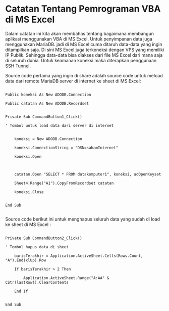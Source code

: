 # Catatan Tentang Pemrograman VBA di MS Excel

Dalam catatan ini kita akan membahas tentang bagaimana membangun aplikasi menggunakan VBA  di  MS Excel. Untuk penyimpanan data
juga menggunakan MariaDB. jadi di MS Excel cuma ditaruh data-data yang ingin ditampilkan saja. Di sini MS Excel juga terkoneksi
dengan VPS yang memiliki IP Publik. Sehingga data-data bisa diakses dari file MS Excel dari mana saja di seluruh dunia. Untuk
keamanan koneksi maka diterapkan penggunaan SSH Tunnel.


Source code pertama yang ingin di share adalah source code untuk meload data dari remote MariaDB server di internet ke sheet di
MS Excel:

```vba

Public koneksi As New ADODB.Connection

Public catatan As New ADODB.Recordset


Private Sub CommandButton1_Click()

' Tombol untuk load data dari server di internet


    koneksi = New ADODB.Connection
    
    koneksi.ConnectionString = "DSN=sahamInternet"
    
    koneksi.Open
    
    
    
    catatan.Open "SELECT * FROM datakomputer1", koneksi, adOpenKeyset
    
    Sheet4.Range("A1").CopyFromRecordset catatan
    
    koneksi.Close
    

End Sub


```


Source code berikut ini untuk menghapus seluruh data yang sudah di load ke sheet di MS Excel :

```vba

Private Sub CommandButton2_Click()

' Tombol hapus data di sheet

    barisTerakhir = Application.ActiveSheet.Cells(Rows.Count, "A").End(xlUp).Row
    
    If barisTerakhir > 2 Then
    
        Application.ActiveSheet.Range("A:AA" & CStr(lastRow)).ClearContents
    
    End If
    

End Sub


```





